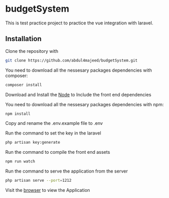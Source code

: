 # budgetSystem
This is test practice project to practice the vue integration with laravel.

## Installation

Clone the repository with 

```bash
git clone https://github.com/abdul4majeed/budgetSystem.git
```

You need to download all the nessesary packages dependencies with composer:

```bash
composer install
```

Download and Install the [Node](https://nodejs.org/en/) to Include the front end dependencies

You need to download all the nessesary packages dependencies with npm:

```bash
npm install
```
Copy and rename the .env.example file to .env

Run the command to set the key in the laravel

```bash
php artisan key:generate
```

Run the command to compile the front end assets

```bash
npm run watch
```
Run the command to serve the application from the server

```bash
php artisan serve --port=1212
```

Visit the [browser](http://127.0.0.1:1212) to view the Application






